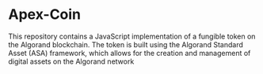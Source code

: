 # Apex-Coin
This repository contains a JavaScript implementation of a fungible token on the Algorand blockchain. The token is built using the Algorand Standard Asset (ASA) framework, which allows for the creation and management of digital assets on the Algorand network
